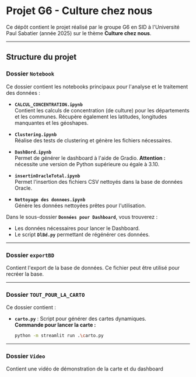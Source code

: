 # Projet G6 - Culture chez nous

Ce dépôt contient le projet réalisé par le groupe G6 en SID à l'Université Paul Sabatier (année 2025) sur le thème **Culture chez nous**.

---

## Structure du projet

### Dossier `Notebook`
Ce dossier contient les notebooks principaux pour l'analyse et le traitement des données :

- **`CALCUL_CONCENTRATION.ipynb`**  
  Contient les calculs de concentration (de culture) pour les départements et les communes. Récupère également les latitudes, longitudes manquantes et les géoshapes.

- **`Clustering.ipynb`**  
  Réalise des tests de clustering et génère les fichiers nécessaires.

- **`DashBord.ipynb`**  
  Permet de générer le dashboard à l'aide de Gradio. **Attention :** nécessite une version de Python supérieure ou égale à 3.10.

- **`insertinOracleTotal.ipynb`**  
  Permet l'insertion des fichiers CSV nettoyés dans la base de données Oracle.

- **`Nettoyage des donnees.ipynb`**  
  Génère les données nettoyées prêtes pour l'utilisation.

Dans le sous-dossier **`Données pour Dashboard`**, vous trouverez :
- Les données nécessaires pour lancer le Dashboard.
- Le script **`DlBd.py`** permettant de régénérer ces données.

---

### Dossier `exportBD`
Contient l'export de la base de données. Ce fichier peut être utilisé pour recréer la base.

---

### Dossier `TOUT_POUR_LA_CARTO`
Ce dossier contient :
- **`carto.py`** : Script pour générer des cartes dynamiques.  
  **Commande pour lancer la carte :**
  ```bash
  python -m streamlit run .\carto.py

---
### Dossier `Video`
Contient une vidéo de démonstration de la carte et du dashboard
